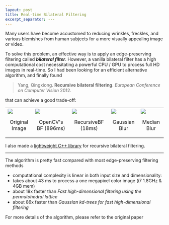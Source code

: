 ```yaml
---
layout: post
title: Real-time Bilateral Filtering
excerpt_separator: ---
---
```


Many users have become accustomed to reducing wrinkles, freckles, and various blemishes from human subjects for a more visually appealing image or video. 

To solve this problem, an effective way is to apply an edge-preserving filtering called ***bilateral filter***. However, a vanilla bilateral filter has a high computational cost necessitating a powerful CPU / GPU to process full HD images in real-time. So I had been looking for an efficient alternative algorithm, and finally found 

  > Yang, Qingxiong.
  **Recursive bilateral filtering**. 
  *European Conference on Computer Vision* 2012.
  
that can achieve a good trade-off:

<table>
<tr>
<td valign="top"><img src="https://cloud.githubusercontent.com/assets/2270240/26041579/7d7c034e-3960-11e7-9549-912685043e39.jpg"><p align="center">Original Image</p></td>
<td valign="top"><img src="https://cloud.githubusercontent.com/assets/2270240/26041586/8b4afb42-3960-11e7-9bd8-62bbb924f1e9.jpg"><p align="center">OpenCV's BF (896ms)</p></td>
<td valign="top"><img src="https://cloud.githubusercontent.com/assets/2270240/26041590/8d08c16c-3960-11e7-8a0c-95a77d6d9085.jpg"><p align="center">RecursiveBF (18ms)</p></td>
<td valign="top"><img src="https://cloud.githubusercontent.com/assets/2270240/26041583/86ea7b22-3960-11e7-8ded-5109b76966ca.jpg"><p align="center">Gaussian Blur</p></td>
<td valign="top"><img src="https://cloud.githubusercontent.com/assets/2270240/26041584/88dfc9b4-3960-11e7-8c9d-2634eac098d0.jpg"><p align="center">Median Blur</p></td>
</tr>
</table>

I also made a [lightweight C++ library](https://github.com/ufoym/RecursiveBF) for recursive bilateral filtering.

---

The algorithm is pretty fast compared with most edge-preserving filtering methods
- computational complexity is linear in both input size and dimensionality:
- takes about 43 ms to process a one megapixel color image (i7 1.8GHz & 4GB mem)
- about 18x faster than *Fast high-dimensional filtering using the permutohedral lattice*
- about 86x faster than *Gaussian kd-trees for fast high-dimensional filtering*

For more details of the algorithm, please refer to the original paper

